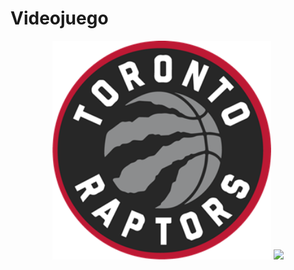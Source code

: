 # Videojuego

<p align="center"> <img src="raptors.png" width="350"/> <img src="your_relative_path_here_number_2_large_name" width="350"/> </p>
